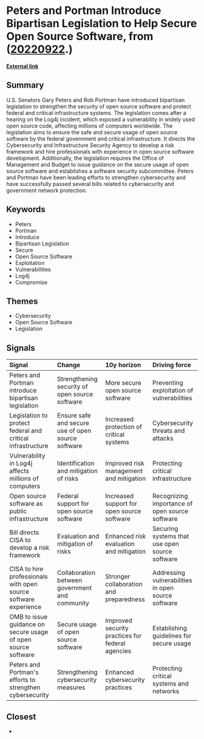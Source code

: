 # __Peters and Portman Introduce Bipartisan Legislation to Help Secure Open Source Software__, from ([20220922](https://kghosh.substack.com/p/20220922).)

__[External link](https://www.hsgac.senate.gov/media/majority-media/peters-and-portman-introduce-bipartisan-legislation-to-help-secure-open-source-software_)__



## Summary

U.S. Senators Gary Peters and Rob Portman have introduced bipartisan legislation to strengthen the security of open source software and protect federal and critical infrastructure systems. The legislation comes after a hearing on the Log4j incident, which exposed a vulnerability in widely used open source code, affecting millions of computers worldwide. The legislation aims to ensure the safe and secure usage of open source software by the federal government and critical infrastructure. It directs the Cybersecurity and Infrastructure Security Agency to develop a risk framework and hire professionals with experience in open source software development. Additionally, the legislation requires the Office of Management and Budget to issue guidance on the secure usage of open source software and establishes a software security subcommittee. Peters and Portman have been leading efforts to strengthen cybersecurity and have successfully passed several bills related to cybersecurity and government network protection.

## Keywords

* Peters
* Portman
* Introduce
* Bipartisan Legislation
* Secure
* Open Source Software
* Exploitation
* Vulnerabilities
* Log4j
* Compromise

## Themes

* Cybersecurity
* Open Source Software
* Legislation

## Signals

| Signal                                                          | Change                                             | 10y horizon                                      | Driving force                                      |
|:----------------------------------------------------------------|:---------------------------------------------------|:-------------------------------------------------|:---------------------------------------------------|
| Peters and Portman introduce bipartisan legislation             | Strengthening security of open source software     | More secure open source software                 | Preventing exploitation of vulnerabilities         |
| Legislation to protect federal and critical infrastructure      | Ensure safe and secure use of open source software | Increased protection of critical systems         | Cybersecurity threats and attacks                  |
| Vulnerability in Log4j affects millions of computers            | Identification and mitigation of risks             | Improved risk management and mitigation          | Protecting critical infrastructure                 |
| Open source software as public infrastructure                   | Federal support for open source software           | Increased support for open source software       | Recognizing importance of open source software     |
| Bill directs CISA to develop a risk framework                   | Evaluation and mitigation of risks                 | Enhanced risk evaluation and mitigation          | Securing systems that use open source software     |
| CISA to hire professionals with open source software experience | Collaboration between government and community     | Stronger collaboration and preparedness          | Addressing vulnerabilities in open source software |
| OMB to issue guidance on secure usage of open source software   | Secure usage of open source software               | Improved security practices for federal agencies | Establishing guidelines for secure usage           |
| Peters and Portman's efforts to strengthen cybersecurity        | Strengthening cybersecurity measures               | Enhanced cybersecurity practices                 | Protecting critical systems and networks           |

## Closest

* 